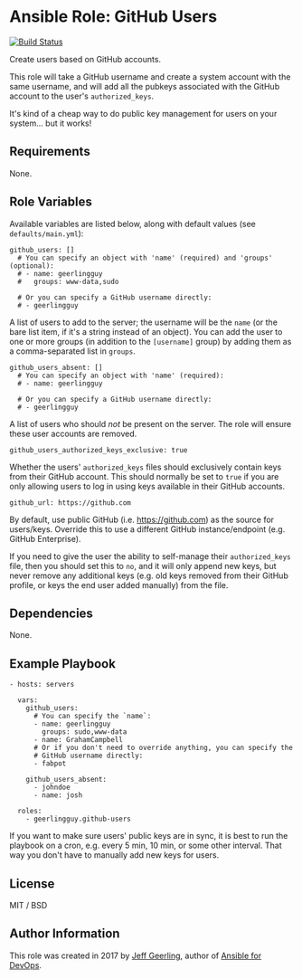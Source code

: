 # Ansible Role: GitHub Users

[![Build Status](https://travis-ci.org/geerlingguy/ansible-role-github-users.svg?branch=master)](https://travis-ci.org/geerlingguy/ansible-role-github-users)

Create users based on GitHub accounts.

This role will take a GitHub username and create a system account with the same username, and will add all the pubkeys associated with the GitHub account to the user's `authorized_keys`.

It's kind of a cheap way to do public key management for users on your system... but it works!

## Requirements

None.

## Role Variables

Available variables are listed below, along with default values (see `defaults/main.yml`):

    github_users: []
      # You can specify an object with 'name' (required) and 'groups' (optional):
      # - name: geerlingguy
      #   groups: www-data,sudo
    
      # Or you can specify a GitHub username directly:
      # - geerlingguy

A list of users to add to the server; the username will be the `name` (or the bare list item, if it's a string instead of an object). You can add the user to one or more groups (in addition to the `[username]` group) by adding them as a comma-separated list in `groups`.

    github_users_absent: []
      # You can specify an object with 'name' (required):
      # - name: geerlingguy
    
      # Or you can specify a GitHub username directly:
      # - geerlingguy

A list of users who should _not_ be present on the server. The role will ensure these user accounts are removed.

    github_users_authorized_keys_exclusive: true

Whether the users' `authorized_keys` files should exclusively contain keys from their GitHub account. This should normally be set to `true` if you are only allowing users to log in using keys available in their GitHub accounts.

    github_url: https://github.com

By default, use public GitHub (i.e. https://github.com) as the source for users/keys. Override this to use a different GitHub instance/endpoint (e.g. GitHub Enterprise).

If you need to give the user the ability to self-manage their `authorized_keys` file, then you should set this to `no`, and it will only append new keys, but never remove any additional keys (e.g. old keys removed from their GitHub profile, or keys the end user added manually) from the file.

## Dependencies

None.

## Example Playbook

    - hosts: servers
    
      vars:
        github_users:
          # You can specify the `name`:
          - name: geerlingguy
            groups: sudo,www-data
          - name: GrahamCampbell
          # Or if you don't need to override anything, you can specify the
          # GitHub username directly:
          - fabpot
    
        github_users_absent:
          - johndoe
          - name: josh
    
      roles:
        - geerlingguy.github-users

If you want to make sure users' public keys are in sync, it is best to run the playbook on a cron, e.g. every 5 min, 10 min, or some other interval. That way you don't have to manually add new keys for users.

## License

MIT / BSD

## Author Information

This role was created in 2017 by [Jeff Geerling](https://www.jeffgeerling.com/), author of [Ansible for DevOps](https://www.ansiblefordevops.com/).
